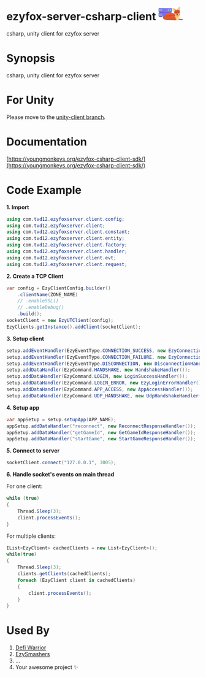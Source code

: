 # ezyfox-server-csharp-client <img src="https://github.com/youngmonkeys/ezyfox-server/blob/master/logo.png" width="64" />
csharp, unity client for ezyfox server

# Synopsis

csharp, unity client for ezyfox server

# For Unity

Please move to the [unity-client branch](https://github.com/youngmonkeys/ezyfox-server-csharp-client/tree/unity-client).

# Documentation

[https://youngmonkeys.org/ezyfox-csharp-client-sdk/](https://youngmonkeys.org/ezyfox-csharp-client-sdk/)

# Code Example

**1. Import**

```csharp
using com.tvd12.ezyfoxserver.client.config;
using com.tvd12.ezyfoxserver.client;
using com.tvd12.ezyfoxserver.client.constant;
using com.tvd12.ezyfoxserver.client.entity;
using com.tvd12.ezyfoxserver.client.factory;
using com.tvd12.ezyfoxserver.client.handler;
using com.tvd12.ezyfoxserver.client.evt;
using com.tvd12.ezyfoxserver.client.request;
```

**2. Create a TCP Client**

```csharp
var config = EzyClientConfig.builder()
    .clientName(ZONE_NAME)
    // .enableSSL()
    // .enableDebug()
    .build();
socketClient = new EzyUTClient(config);
EzyClients.getInstance().addClient(socketClient);
```

**3. Setup client**

```csharp
setup.addEventHandler(EzyEventType.CONNECTION_SUCCESS, new EzyConnectionSuccessHandler());
setup.addEventHandler(EzyEventType.CONNECTION_FAILURE, new EzyConnectionFailureHandler());
setup.addEventHandler(EzyEventType.DISCONNECTION, new DisconnectionHandler());
setup.addDataHandler(EzyCommand.HANDSHAKE, new HandshakeHandler());
setup.addDataHandler(EzyCommand.LOGIN, new LoginSuccessHandler());
setup.addDataHandler(EzyCommand.LOGIN_ERROR, new EzyLoginErrorHandler());
setup.addDataHandler(EzyCommand.APP_ACCESS, new AppAccessHandler());
setup.addDataHandler(EzyCommand.UDP_HANDSHAKE, new UdpHandshakeHandler());
```

**4. Setup app**

```csharp
var appSetup = setup.setupApp(APP_NAME);
appSetup.addDataHandler("reconnect", new ReconnectResponseHandler());
appSetup.addDataHandler("getGameId", new GetGameIdResponseHandler());
appSetup.addDataHandler("startGame", new StartGameResponseHandler());
```

**5. Connect to server**

```csharp
socketClient.connect("127.0.0.1", 3005);
```

**6. Handle socket's events on main thread**

For one client:

```csharp
while (true)
{
	Thread.Sleep(3);
	client.processEvents();
}
```

For multiple clients:

```csharp
IList<EzyClient> cachedClients = new List<EzyClient>();
while(true) 
{
    Thread.Sleep(3);
    clients.getClients(cachedClients);
    foreach (EzyClient client in cachedClients)
    {
        client.processEvents();
    }
}
```

# Used By

1. [Defi Warrior](https://gamefi.org/games/defi-warrior)
2. [EzySmashers](https://ezysmashers.ezyplatform.com/)
3. ...
4. Your awesome project ✨

